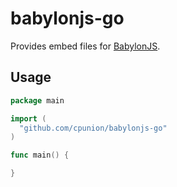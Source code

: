 # babylonjs-go

Provides embed files for [BabylonJS](https://babylonjs.com).

## Usage

```go
package main

import (
  "github.com/cpunion/babylonjs-go"
)

func main() {

}
```
